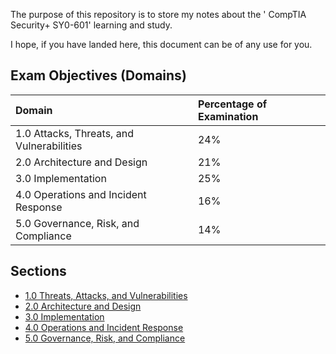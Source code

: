 The purpose of this repository is to store my notes about the ' CompTIA Security+ SY0-601' learning and study.

I hope, if you have landed here, this document can be of any use for you.

## Exam Objectives (Domains)

| Domain                                    | Percentage of Examination |
|:------------------------------------------| :-------------------------|
| 1.0 Attacks, Threats, and Vulnerabilities | 24%                       |
| 2.0 Architecture and Design               | 21%                       |
| 3.0 Implementation                        | 25%                       |
| 4.0 Operations and Incident Response      | 16%                       |
| 5.0 Governance, Risk, and Compliance      | 14%                       |

## Sections

* [1.0 Threats, Attacks, and Vulnerabilities](./1.%20Attacks%2C%20Threats%2C%20and%20Vulnerabilities/Readme.md)
* [2.0 Architecture and Design](./2.%20Architecture%20and%20Design/Readme.md)
* [3.0 Implementation](./3.0%20Implementation/Readme.md)
* [4.0 Operations and Incident Response](./4.%20Operations%20and%20Incident%20Response/Readme.md)
* [5.0 Governance, Risk, and Compliance](./5.%20Governance%2C%20Risk%2C%20and%20Compliance/Readme.md)

